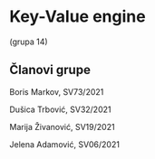 # Key-Value engine
  (grupa 14)
## Članovi grupe

Boris Markov, SV73/2021

Dušica Trbović, SV32/2021

Marija Živanović, SV19/2021

Jelena Adamović, SV06/2021

